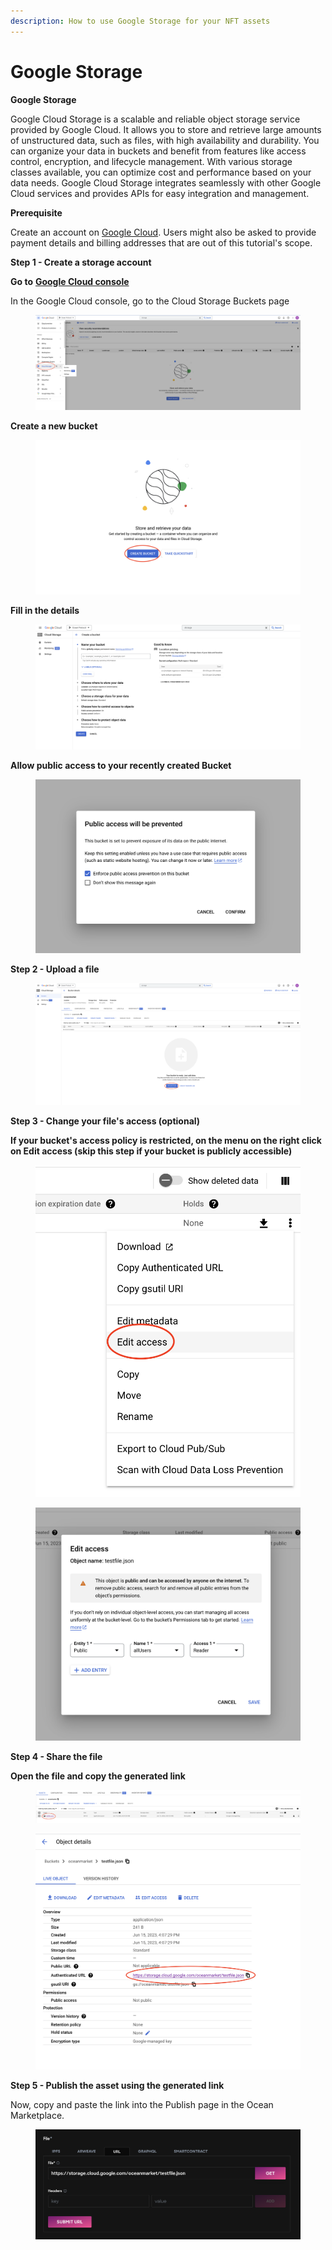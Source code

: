 ```yaml
---
description: How to use Google Storage for your NFT assets
---
```


# Google Storage

**Google Storage**

Google Cloud Storage is a scalable and reliable object storage service provided by Google Cloud. It allows you to store and retrieve large amounts of unstructured data, such as files, with high availability and durability. You can organize your data in buckets and benefit from features like access control, encryption, and lifecycle management. With various storage classes available, you can optimize cost and performance based on your data needs. Google Cloud Storage integrates seamlessly with other Google Cloud services and provides APIs for easy integration and management.

**Prerequisite**

Create an account on [Google Cloud](https://console.cloud.google.com/). Users might also be asked to provide payment details and billing addresses that are out of this tutorial's scope.

**Step 1 - Create a storage account**

**Go to** [**Google Cloud console**](https://console.cloud.google.com/storage/browser)

In the Google Cloud console, go to the Cloud Storage Buckets page

<figure><img src="../../.gitbook/assets/Screenshot 2023-06-15 at 15.52.29.png" alt=""><figcaption></figcaption></figure>

**Create a new bucket**

<figure><img src="../../.gitbook/assets/Screenshot 2023-06-15 at 15.54.21.png" alt=""><figcaption></figcaption></figure>

**Fill in the details**

<figure><img src="../../.gitbook/assets/Screenshot 2023-06-15 at 15.55.16.png" alt=""><figcaption></figcaption></figure>

**Allow public access to your recently created Bucket**

<figure><img src="../../.gitbook/assets/Screenshot 2023-06-15 at 15.56.34.png" alt=""><figcaption></figcaption></figure>

**Step 2 - Upload a file**

<figure><img src="../../.gitbook/assets/Screenshot 2023-06-15 at 15.58.29.png" alt=""><figcaption></figcaption></figure>

**Step 3 - Change your file's access (optional)**

**If your bucket's access policy is restricted, on the menu on the right click on Edit access (skip this step if your bucket is publicly accessible)**

<figure><img src="../../.gitbook/assets/Screenshot 2023-06-15 at 16.08.42.png" alt=""><figcaption></figcaption></figure>

<figure><img src="../../.gitbook/assets/Screenshot 2023-06-16 at 08.15.45.png" alt=""><figcaption></figcaption></figure>

**Step 4 - Share the file**

**Open the file and copy the generated link**

<figure><img src="../../.gitbook/assets/Screenshot 2023-06-15 at 16.12.10.png" alt=""><figcaption></figcaption></figure>

<figure><img src="../../.gitbook/assets/Screenshot 2023-06-15 at 16.14.26.png" alt=""><figcaption></figcaption></figure>

**Step 5 - Publish the asset using the generated link**

Now, copy and paste the link into the Publish page in the Ocean Marketplace.

<figure><img src="../../.gitbook/assets/Screenshot 2023-06-15 at 16.26.56.png" alt=""><figcaption></figcaption></figure>


